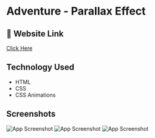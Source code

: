 # Adventure - Parallax Effect

## 🔗 Website Link
[ Click Here ](https://aman4uas.github.io/Adventure-Parallax-Effect/)

## Technology Used
- HTML
- CSS
- CSS Animations

## Screenshots
![App Screenshot](https://firebasestorage.googleapis.com/v0/b/github-resume-others.appspot.com/o/GitHub%2FAdvanture%20-%2001.png?alt=media&token=f1c51532-a9ca-4c56-8f9f-0ff405b20684)
![App Screenshot](https://firebasestorage.googleapis.com/v0/b/github-resume-others.appspot.com/o/GitHub%2FAdventure%20-%2002.png?alt=media&token=5b871697-deb1-4705-902a-694f4f04528f)
![App Screenshot](https://firebasestorage.googleapis.com/v0/b/github-resume-others.appspot.com/o/GitHub%2FAdventure%20-%2003.png?alt=media&token=a9e0c0a7-35cf-4b72-85d4-bf79d2e5e374)
